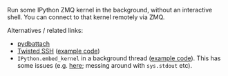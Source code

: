 Run some IPython ZMQ kernel in the background, without an interactive shell.
You can connect to that kernel remotely via ZMQ.

Alternatives / related links:

* [pydbattach](https://github.com/albertz/pydbattach)
* [Twisted SSH](https://crochet.readthedocs.io/en/stable/introduction.html#ssh-into-your-server)
  ([example code](https://github.com/msabramo/pyramid_ssh_crochet/blob/master/pyramid_ssh_crochet.py))
* `IPython.embed_kernel` in a background thread
  ([example code](https://github.com/msabramo/pyramid_ipython_kernel/blob/master/pyramid_ipython_kernel.py)).
  This has some issues
  (e.g. [here](https://github.com/ipython/ipython/issues/4032);
  messing around with `sys.stdout` etc).
